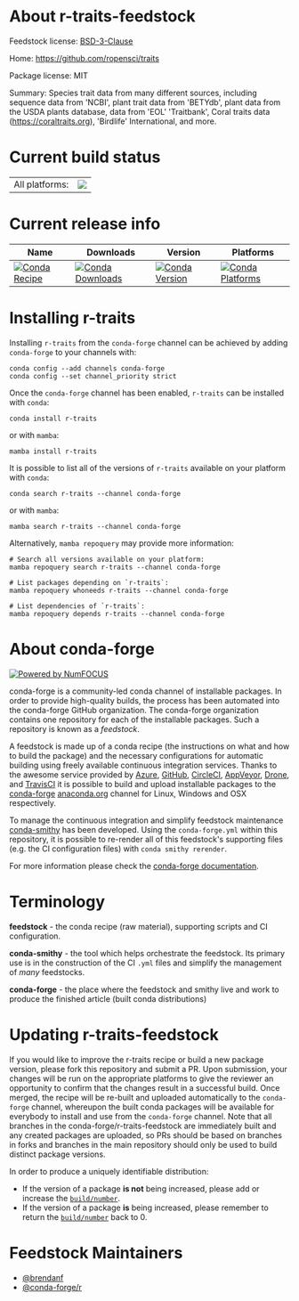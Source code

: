 About r-traits-feedstock
========================

Feedstock license: [BSD-3-Clause](https://github.com/conda-forge/r-traits-feedstock/blob/main/LICENSE.txt)

Home: https://github.com/ropensci/traits

Package license: MIT

Summary: Species trait data from many different sources, including sequence data from 'NCBI', plant trait data from 'BETYdb', plant data from the USDA plants database, data from 'EOL' 'Traitbank', Coral traits data (<https://coraltraits.org>), 'Birdlife' International, and more.

Current build status
====================


<table><tr><td>All platforms:</td>
    <td>
      <a href="https://dev.azure.com/conda-forge/feedstock-builds/_build/latest?definitionId=8418&branchName=main">
        <img src="https://dev.azure.com/conda-forge/feedstock-builds/_apis/build/status/r-traits-feedstock?branchName=main">
      </a>
    </td>
  </tr>
</table>

Current release info
====================

| Name | Downloads | Version | Platforms |
| --- | --- | --- | --- |
| [![Conda Recipe](https://img.shields.io/badge/recipe-r--traits-green.svg)](https://anaconda.org/conda-forge/r-traits) | [![Conda Downloads](https://img.shields.io/conda/dn/conda-forge/r-traits.svg)](https://anaconda.org/conda-forge/r-traits) | [![Conda Version](https://img.shields.io/conda/vn/conda-forge/r-traits.svg)](https://anaconda.org/conda-forge/r-traits) | [![Conda Platforms](https://img.shields.io/conda/pn/conda-forge/r-traits.svg)](https://anaconda.org/conda-forge/r-traits) |

Installing r-traits
===================

Installing `r-traits` from the `conda-forge` channel can be achieved by adding `conda-forge` to your channels with:

```
conda config --add channels conda-forge
conda config --set channel_priority strict
```

Once the `conda-forge` channel has been enabled, `r-traits` can be installed with `conda`:

```
conda install r-traits
```

or with `mamba`:

```
mamba install r-traits
```

It is possible to list all of the versions of `r-traits` available on your platform with `conda`:

```
conda search r-traits --channel conda-forge
```

or with `mamba`:

```
mamba search r-traits --channel conda-forge
```

Alternatively, `mamba repoquery` may provide more information:

```
# Search all versions available on your platform:
mamba repoquery search r-traits --channel conda-forge

# List packages depending on `r-traits`:
mamba repoquery whoneeds r-traits --channel conda-forge

# List dependencies of `r-traits`:
mamba repoquery depends r-traits --channel conda-forge
```


About conda-forge
=================

[![Powered by
NumFOCUS](https://img.shields.io/badge/powered%20by-NumFOCUS-orange.svg?style=flat&colorA=E1523D&colorB=007D8A)](https://numfocus.org)

conda-forge is a community-led conda channel of installable packages.
In order to provide high-quality builds, the process has been automated into the
conda-forge GitHub organization. The conda-forge organization contains one repository
for each of the installable packages. Such a repository is known as a *feedstock*.

A feedstock is made up of a conda recipe (the instructions on what and how to build
the package) and the necessary configurations for automatic building using freely
available continuous integration services. Thanks to the awesome service provided by
[Azure](https://azure.microsoft.com/en-us/services/devops/), [GitHub](https://github.com/),
[CircleCI](https://circleci.com/), [AppVeyor](https://www.appveyor.com/),
[Drone](https://cloud.drone.io/welcome), and [TravisCI](https://travis-ci.com/)
it is possible to build and upload installable packages to the
[conda-forge](https://anaconda.org/conda-forge) [anaconda.org](https://anaconda.org/)
channel for Linux, Windows and OSX respectively.

To manage the continuous integration and simplify feedstock maintenance
[conda-smithy](https://github.com/conda-forge/conda-smithy) has been developed.
Using the ``conda-forge.yml`` within this repository, it is possible to re-render all of
this feedstock's supporting files (e.g. the CI configuration files) with ``conda smithy rerender``.

For more information please check the [conda-forge documentation](https://conda-forge.org/docs/).

Terminology
===========

**feedstock** - the conda recipe (raw material), supporting scripts and CI configuration.

**conda-smithy** - the tool which helps orchestrate the feedstock.
                   Its primary use is in the construction of the CI ``.yml`` files
                   and simplify the management of *many* feedstocks.

**conda-forge** - the place where the feedstock and smithy live and work to
                  produce the finished article (built conda distributions)


Updating r-traits-feedstock
===========================

If you would like to improve the r-traits recipe or build a new
package version, please fork this repository and submit a PR. Upon submission,
your changes will be run on the appropriate platforms to give the reviewer an
opportunity to confirm that the changes result in a successful build. Once
merged, the recipe will be re-built and uploaded automatically to the
`conda-forge` channel, whereupon the built conda packages will be available for
everybody to install and use from the `conda-forge` channel.
Note that all branches in the conda-forge/r-traits-feedstock are
immediately built and any created packages are uploaded, so PRs should be based
on branches in forks and branches in the main repository should only be used to
build distinct package versions.

In order to produce a uniquely identifiable distribution:
 * If the version of a package **is not** being increased, please add or increase
   the [``build/number``](https://docs.conda.io/projects/conda-build/en/latest/resources/define-metadata.html#build-number-and-string).
 * If the version of a package **is** being increased, please remember to return
   the [``build/number``](https://docs.conda.io/projects/conda-build/en/latest/resources/define-metadata.html#build-number-and-string)
   back to 0.

Feedstock Maintainers
=====================

* [@brendanf](https://github.com/brendanf/)
* [@conda-forge/r](https://github.com/orgs/conda-forge/teams/r/)

